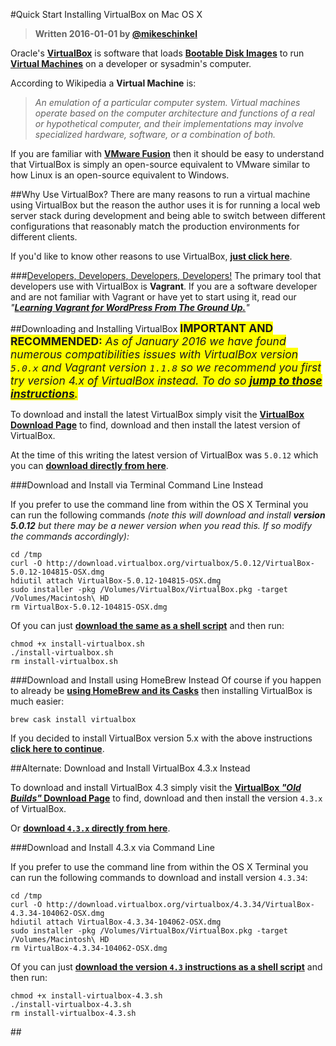#Quick Start Installing VirtualBox on Mac OS X

> **Written 2016-01-01 by [@mikeschinkel](http://twitter.com/mikeschinkel)**

Oracle's [**VirtualBox**](https://www.virtualbox.org/wiki/VirtualBox) is software that loads [**Bootable Disk Images**](https://en.wikipedia.org/wiki/Disk_image#Software_distribution) to run [**Virtual Machines**](https://en.wikipedia.org/wiki/Virtual_machine)  on a developer or sysadmin's computer.

According to Wikipedia a **Virtual Machine** is:

> _An emulation of a particular computer system. Virtual machines operate based on the computer architecture and functions of a real or hypothetical computer, and their implementations may involve specialized hardware, software, or a combination of both._

If you are familiar with [**VMware Fusion**](http://www.vmware.com/products/fusion/) then it should be easy to understand that VirtualBox is simply an open-source equivalent to VMware similar to how Linux is an open-source equivalent to Windows.

##Why Use VirtualBox? 
There are many reasons to run a virtual machine using VirtualBox but the reason the author uses it is for running a local web server stack during development and being able to switch between different configurations that reasonably match the production environments for different clients. 

If you'd like to know other reasons to use VirtualBox, [**just click here**](http://lmgtfy.com/?q=reasons+to+use+virtualbox).

###[Developers, Developers, Developers, Developers!](https://www.youtube.com/watch?v=KMU0tzLwhbE)
The primary tool that developers use with VirtualBox is **Vagrant**. If you are a software developer and are not familiar with Vagrant or have yet to start using it, read our _"[_**Learning Vagrant for WordPress From The Ground Up.**_](https://github.com/thecodersguild/learning-vagrant-for-wordpress)"_

##Downloading and Installing VirtualBox 
<span style="font-size:1.25em;background:yellow;">**IMPORTANT AND RECOMMENDED:** _As of January 2016 we have found numerous compatibilities issues with VirtualBox version `5.0.x` and Vagrant version  `1.1.8` so we recommend you first try version 4.x of VirtualBox instead. To do so [_**jump to those instructions**_](#version-4.x)._</span> 

To download and install the latest VirtualBox simply visit the [**VirtualBox Download Page**](https://www.virtualbox.org/wiki/Downloads) to find, download and then install the latest version of VirtualBox.

At the time of this writing the latest version of VirtualBox was `5.0.12` which you can [**download directly from here**](http://download.virtualbox.org/virtualbox/5.0.12/VirtualBox-5.0.12-104815-OSX.dmg). 

###Download and Install via Terminal Command Line Instead

If you prefer to use the command line from within the OS X Terminal you can run the following commands _(note this will download and install **version 5.0.12** but there may be a newer version when you read this. If so modify the commands accordingly):_

    cd /tmp
    curl -O http://download.virtualbox.org/virtualbox/5.0.12/VirtualBox-5.0.12-104815-OSX.dmg
    hdiutil attach VirtualBox-5.0.12-104815-OSX.dmg
    sudo installer -pkg /Volumes/VirtualBox/VirtualBox.pkg -target /Volumes/Macintosh\ HD
    rm VirtualBox-5.0.12-104815-OSX.dmg

Of you can just [**download the same as a shell script**](install-virtualbox.sh) and then run:

	chmod +x install-virtualbox.sh
	./install-virtualbox.sh
	rm install-virtualbox.sh

###Download and Install using HomeBrew Instead
Of course if you happen to already be [**using HomeBrew and its Casks**](https://github.com/thecodersguild/quick-start-using-homebrew-on-mac-os-x) then installing VirtualBox is much easier:

    brew cask install virtualbox
    
If you decided to install VirtualBox version 5.x with the above instructions [**click here to continue**](#skip-4.x).

##<span id="version-4.x">Alternate: Download and Install VirtualBox 4.3.x Instead</span>

To download and install VirtualBox 4.3 simply visit the [**VirtualBox _"Old Builds"_ Download Page**](https://www.virtualbox.org/wiki/Download_Old_Builds_4_3) to find, download and then install the version `4.3.x` of VirtualBox. 

Or [**download `4.3.x` directly from here**](http://download.virtualbox.org/virtualbox/4.3.34/VirtualBox-4.3.34-104062-OSX.dmg). 



###Download and Install 4.3.x via Command Line 

If you prefer to use the command line from within the OS X Terminal you can run the following commands to download and install version `4.3.34`:

    cd /tmp
    curl -O http://download.virtualbox.org/virtualbox/4.3.34/VirtualBox-4.3.34-104062-OSX.dmg
    hdiutil attach VirtualBox-4.3.34-104062-OSX.dmg
    sudo installer -pkg /Volumes/VirtualBox/VirtualBox.pkg -target /Volumes/Macintosh\ HD
    rm VirtualBox-4.3.34-104062-OSX.dmg

Of you can just [**download the version `4.3` instructions as a shell script**](install-virtualbox-4.3.sh) and then run:

	chmod +x install-virtualbox-4.3.sh
	./install-virtualbox-4.3.sh
	rm install-virtualbox-4.3.sh


##<span id="skip-4.x"></span>
